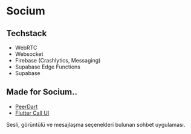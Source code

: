 # Socium


## Techstack
- WebRTC
- Websocket
- Firebase (Crashlytics, Messaging)
- Supabase Edge Functions
- Supabase


## Made for Socium..
- [PeerDart](https://google.com)
- [Flutter Call UI](https://google.com)


Sesli, görüntülü ve mesajlaşma seçenekleri bulunan sohbet uygulaması.
